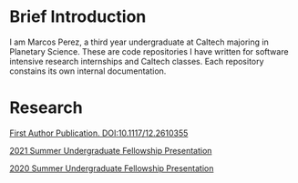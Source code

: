 <h1>Brief Introduction</h1>
I am Marcos Perez, a third year undergraduate at Caltech majoring in Planetary Science. These are code repositories I have written for software intensive research internships and Caltech classes.
Each repository constains its own internal documentation.
<h1>Research</h1>
<a href="https://doi.org/10.1117/12.2610355">First Author Publication. DOI:10.1117/12.2610355</a>


<a href="https://youtu.be/2iYAzXPsEuw">2021 Summer Undergraduate Fellowship Presentation</a>


<a href="https://youtu.be/d9Lb9w0g7jg">2020 Summer Undergraduate Fellowship Presentation</a>
<!---
MarcosP7635/MarcosP7635 is a ✨ special ✨ repository because its `README.md` (this file) appears on your GitHub profile.
You can click the Preview link to take a look at your changes.
--->
